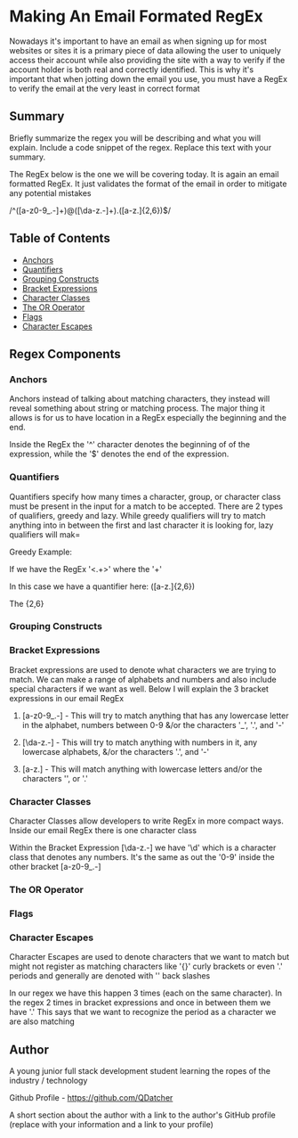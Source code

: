 # Making An Email Formated RegEx

Nowadays it's important to have an email as when signing up for most websites or sites it is a primary piece of data allowing the user to uniquely access their account while also providing the site with a way to verify if the account holder is both real and correctly identified. This is why it's important that when jotting down the email you use, you must have a RegEx to verify the email at the very least in correct format

## Summary

Briefly summarize the regex you will be describing and what you will explain. Include a code snippet of the regex. Replace this text with your summary.

The RegEx below is the one we will be covering today. It is again an email formatted RegEx. It just validates the format of the email in order to mitigate any potential mistakes

/^([a-z0-9_\.-]+)@([\da-z\.-]+)\.([a-z\.]{2,6})$/

## Table of Contents

- [Anchors](#anchors)
- [Quantifiers](#quantifiers)
- [Grouping Constructs](#grouping-constructs)
- [Bracket Expressions](#bracket-expressions)
- [Character Classes](#character-classes)
- [The OR Operator](#the-or-operator)
- [Flags](#flags)
- [Character Escapes](#character-escapes)

## Regex Components

### Anchors
Anchors instead of talking about matching characters, they instead will reveal something about string or matching process. The major thing it allows is for us to have location in a RegEx especially the beginning and the end.

Inside the RegEx the '^' character denotes the beginning of of the expression, while the '$' denotes the end of the expression.

### Quantifiers
Quantifiers specify how many times a character, group, or character class must be present in the input for a match to be accepted. There are 2 types of qualifiers, greedy and lazy. While greedy qualifiers will try to match anything into in between the first and last character it is looking for, lazy qualifiers will mak=

Greedy Example:

If we have the RegEx '<.+>' where the '+'

In this case we have a quantifier here: ([a-z\.]{2,6})

The {2,6} 


### Grouping Constructs

### Bracket Expressions
Bracket expressions are used to denote what characters we are trying to match. We can make a range of alphabets and numbers and also include special characters if we want as well. Below I will explain the 3 bracket expressions in our email RegEx

1. [a-z0-9_\.-] - This will try to match anything that has any lowercase letter in the alphabet, numbers between 0-9 &/or the characters '_', '.', and '-'

2. [\da-z\.-] - This will try to match anything with numbers in it, any lowercase alphabets, &/or the characters  '.', and  '-'

3. [a-z\.] - This will match anything with lowercase letters and/or the characters '\', or  '.'






### Character Classes
Character Classes allow developers to write RegEx in more compact ways. Inside our email RegEx there is one character class

Within the Bracket Expression [\da-z\.-] we have '\d' which is a character class that denotes any numbers. It's the same as out the '0-9' inside the other bracket [a-z0-9_\.-]

### The OR Operator

### Flags

### Character Escapes
Character Escapes are used to denote characters that we want to match but might not register as matching characters like '{}' curly brackets or even '.' periods and generally are denoted with '\' back slashes

In our regex we have this happen 3 times (each on the same character). In the regex 2 times in bracket expressions and once in between them we have '\.' This says that we want to recognize the period as a character we are also matching

## Author

A young junior full stack development student learning the ropes of the industry / technology

Github Profile - https://github.com/QDatcher

A short section about the author with a link to the author's GitHub profile (replace with your information and a link to your profile)
